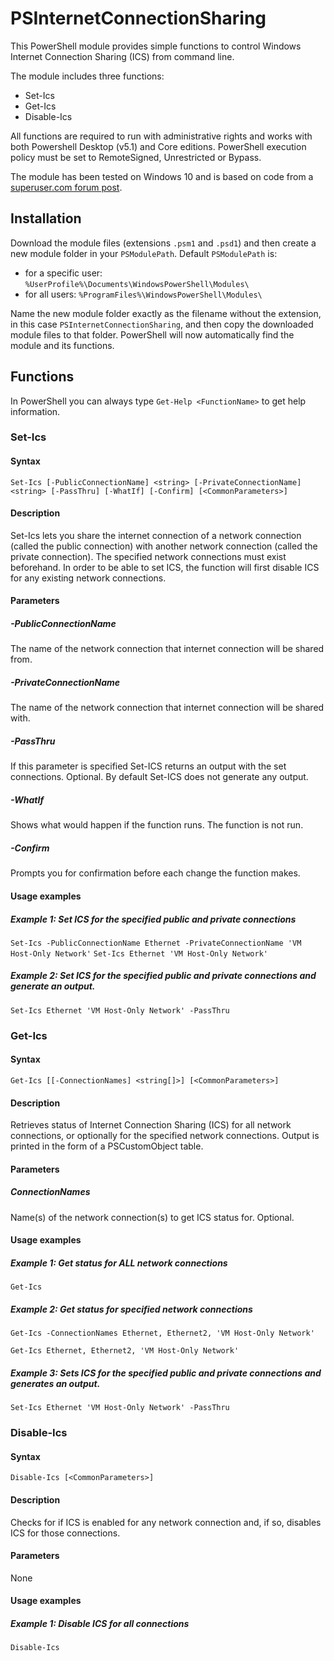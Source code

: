 # PSInternetConnectionSharing
This PowerShell module provides simple functions to control Windows Internet Connection Sharing (ICS) from command line.

The module includes three functions:
* Set-Ics
* Get-Ics
* Disable-Ics 

All functions are required to run with administrative rights and works with both Powershell Desktop (v5.1) and Core editions. PowerShell execution policy must be set to RemoteSigned, Unrestricted or Bypass.

The module has been tested on Windows 10 and is based on code from a [superuser.com forum post](https://superuser.com/questions/470319/how-to-enable-internet-connection-sharing-using-command-line/649183).
## Installation
Download the module files (extensions `.psm1` and `.psd1`) and then create a new module folder in your `PSModulePath`. Default `PSModulePath` is:

- for a specific user: `%UserProfile%\Documents\WindowsPowerShell\Modules\`
- for all users: `%ProgramFiles%\WindowsPowerShell\Modules\`

Name the new module folder exactly as the filename without the extension, in this case `PSInternetConnectionSharing`, and then copy the downloaded module files to that folder. PowerShell will now automatically find the module and its functions.
## Functions
In PowerShell you can always type `Get-Help <FunctionName>` to get help information.


### Set-Ics
#### Syntax
```
Set-Ics [-PublicConnectionName] <string> [-PrivateConnectionName] <string> [-PassThru] [-WhatIf] [-Confirm] [<CommonParameters>]
```
#### Description
Set-Ics lets you share the internet connection of a network connection (called the public connection) with another network connection (called the private connection). The specified network connections must exist beforehand. In order to be able to set ICS, the function will first disable ICS for any existing network connections.
#### Parameters
##### -PublicConnectionName
The name of the network connection that internet connection will be shared from.
##### -PrivateConnectionName
The name of the network connection that internet connection will be shared with.
##### -PassThru
If this parameter is specified Set-ICS returns an output with the set connections. Optional. By default Set-ICS does not generate any output.
##### -WhatIf
Shows what would happen if the function runs. The function is not run.
##### -Confirm
Prompts you for confirmation before each change the function makes.
#### Usage examples
##### Example 1: Set ICS for the specified public and private connections
`Set-Ics -PublicConnectionName Ethernet -PrivateConnectionName 'VM Host-Only Network'`
`Set-Ics Ethernet 'VM Host-Only Network'`
##### Example 2: Set ICS for the specified public and private connections and generate an output.
`Set-Ics Ethernet 'VM Host-Only Network' -PassThru`
### Get-Ics
#### Syntax
```
Get-Ics [[-ConnectionNames] <string[]>] [<CommonParameters>]
```
#### Description
Retrieves status of Internet Connection Sharing (ICS) for all network connections, or optionally for the specified network connections. Output is printed in the form of a PSCustomObject table.
#### Parameters
##### ConnectionNames
Name(s) of the network connection(s) to get ICS status for. Optional.

#### Usage examples
##### Example 1: Get status for ALL network connections
`Get-Ics`
##### Example 2: Get status for specified network connections
`Get-Ics -ConnectionNames Ethernet, Ethernet2, 'VM Host-Only Network'`

`Get-Ics Ethernet, Ethernet2, 'VM Host-Only Network'`
##### Example 3: Sets ICS for the specified public and private connections and generates an output.
`Set-Ics Ethernet 'VM Host-Only Network' -PassThru`

### Disable-Ics
#### Syntax
```
Disable-Ics [<CommonParameters>]
```
#### Description
Checks for if ICS is enabled for any network connection and, if so, disables ICS for those connections.
#### Parameters
None
#### Usage examples
##### Example 1: Disable ICS for all connections
`Disable-Ics`

